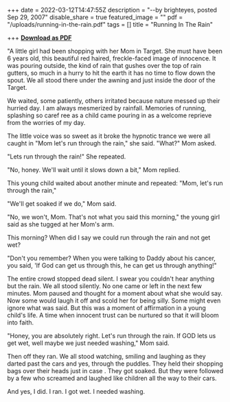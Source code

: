 +++
date = 2022-03-12T14:47:55Z
description = "--by brighteyes, posted Sep 29, 2007"
disable_share = true
featured_image = ""
pdf = "/uploads/running-in-the-rain.pdf"
tags = []
title = "Running In The Rain"

+++
[**Download as PDF**](/uploads/running-in-the-rain.pdf)

  
"A little girl had been shopping with her Mom in Target. She must have been 6 years old, this beautiful red haired, freckle-faced image of innocence. It was pouring outside, the kind of rain that gushes over the top of rain gutters, so much in a hurry to hit the earth it has no time to flow down the spout. We all stood there under the awning and just inside the door of the Target.

We waited, some patiently, others irritated because nature messed up their hurried day. I am always mesmerized by rainfall. Memories of running, splashing so caref ree as a child came pouring in as a welcome reprieve from the worries of my day.

The little voice was so sweet as it broke the hypnotic trance we were all caught in "Mom let's run through the rain," she said. "What?" Mom asked.

"Lets run through the rain!" She repeated.

"No, honey. We'll wait until it slows down a bit," Mom replied.

This young child waited about another minute and repeated: "Mom, let's run through the rain,"

"We'll get soaked if we do," Mom said.

"No, we won't, Mom. That's not what you said this morning," the young girl said as she tugged at her Mom's arm.

This morning? When did I say we could run through the rain and not get wet?

"Don't you remember? When you were talking to Daddy about his cancer, you said, 'If God can get us through this, he can get us through anything!"

The entire crowd stopped dead silent. I swear you couldn't hear anything but the rain. We all stood silently. No one came or left in the next few minutes. Mom paused and thought for a moment about what she would say. Now some would laugh it off and scold her for being silly. Some might even ignore what was said. But this was a moment of affirmation in a young child's life. A time when innocent trust can be nurtured so that it will bloom into faith.

"Honey, you are absolutely right. Let's run through the rain. If GOD lets us get wet, well maybe we just needed washing," Mom said.

Then off they ran. We all stood watching, smiling and laughing as they darted past the cars and yes, through the puddles. They held their shopping bags over their heads just in case . They got soaked. But they were followed by a few who screamed and laughed like children all the way to their cars.

And yes, I did. I ran. I got wet. I needed washing.
